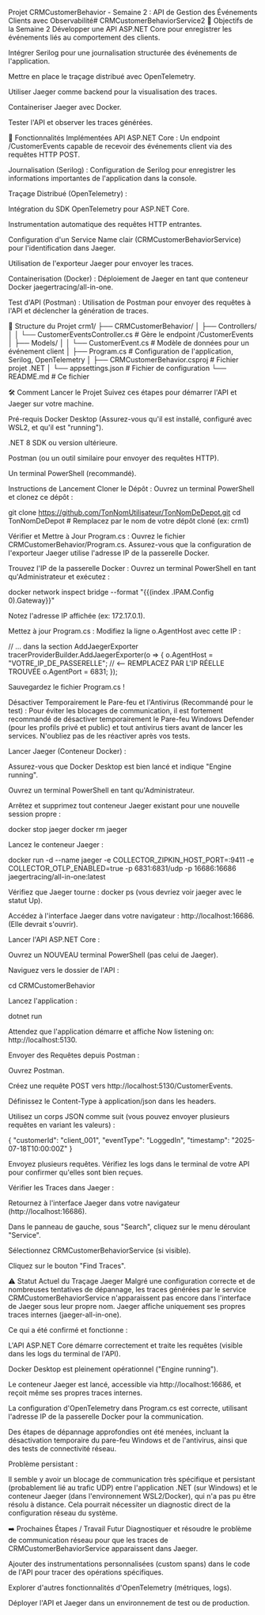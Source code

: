 Projet CRMCustomerBehavior - Semaine 2 : API de Gestion des Événements Clients avec Observabilité# CRMCustomerBehaviorService2
🎯 Objectifs de la Semaine 2
Développer une API ASP.NET Core pour enregistrer les événements liés au comportement des clients.

Intégrer Serilog pour une journalisation structurée des événements de l'application.

Mettre en place le traçage distribué avec OpenTelemetry.

Utiliser Jaeger comme backend pour la visualisation des traces.

Containeriser Jaeger avec Docker.

Tester l'API et observer les traces générées.

🚀 Fonctionnalités Implémentées
API ASP.NET Core : Un endpoint /CustomerEvents capable de recevoir des événements client via des requêtes HTTP POST.

Journalisation (Serilog) : Configuration de Serilog pour enregistrer les informations importantes de l'application dans la console.

Traçage Distribué (OpenTelemetry) :

Intégration du SDK OpenTelemetry pour ASP.NET Core.

Instrumentation automatique des requêtes HTTP entrantes.

Configuration d'un Service Name clair (CRMCustomerBehaviorService) pour l'identification dans Jaeger.

Utilisation de l'exporteur Jaeger pour envoyer les traces.

Containerisation (Docker) : Déploiement de Jaeger en tant que conteneur Docker jaegertracing/all-in-one.

Test d'API (Postman) : Utilisation de Postman pour envoyer des requêtes à l'API et déclencher la génération de traces.

📂 Structure du Projet
crm1/
├── CRMCustomerBehavior/
│   ├── Controllers/
│   │   └── CustomerEventsController.cs  # Gère le endpoint /CustomerEvents
│   ├── Models/
│   │   └── CustomerEvent.cs             # Modèle de données pour un événement client
│   ├── Program.cs                       # Configuration de l'application, Serilog, OpenTelemetry
│   ├── CRMCustomerBehavior.csproj       # Fichier projet .NET
│   └── appsettings.json                 # Fichier de configuration
└── README.md                            # Ce fichier

🛠️ Comment Lancer le Projet
Suivez ces étapes pour démarrer l'API et Jaeger sur votre machine.

Pré-requis
Docker Desktop (Assurez-vous qu'il est installé, configuré avec WSL2, et qu'il est "running").

.NET 8 SDK ou version ultérieure.

Postman (ou un outil similaire pour envoyer des requêtes HTTP).

Un terminal PowerShell (recommandé).

Instructions de Lancement
Cloner le Dépôt :
Ouvrez un terminal PowerShell et clonez ce dépôt :

git clone https://github.com/TonNomUtilisateur/TonNomDeDepot.git
cd TonNomDeDepot # Remplacez par le nom de votre dépôt cloné (ex: crm1)

Vérifier et Mettre à Jour Program.cs :
Ouvrez le fichier CRMCustomerBehavior/Program.cs. Assurez-vous que la configuration de l'exporteur Jaeger utilise l'adresse IP de la passerelle Docker.

Trouvez l'IP de la passerelle Docker :
Ouvrez un terminal PowerShell en tant qu'Administrateur et exécutez :

docker network inspect bridge --format "{{(index .IPAM.Config 0).Gateway}}"

Notez l'adresse IP affichée (ex: 172.17.0.1).

Mettez à jour Program.cs :
Modifiez la ligne o.AgentHost avec cette IP :

// ... dans la section AddJaegerExporter
tracerProviderBuilder.AddJaegerExporter(o =>
{
    o.AgentHost = "VOTRE_IP_DE_PASSERELLE"; // <-- REMPLACEZ PAR L'IP RÉELLE TROUVÉE
    o.AgentPort = 6831;
});

Sauvegardez le fichier Program.cs !

Désactiver Temporairement le Pare-feu et l'Antivirus (Recommandé pour le test) :
Pour éviter les blocages de communication, il est fortement recommandé de désactiver temporairement le Pare-feu Windows Defender (pour les profils privé et public) et tout antivirus tiers avant de lancer les services. N'oubliez pas de les réactiver après vos tests.

Lancer Jaeger (Conteneur Docker) :

Assurez-vous que Docker Desktop est bien lancé et indique "Engine running".

Ouvrez un terminal PowerShell en tant qu'Administrateur.

Arrêtez et supprimez tout conteneur Jaeger existant pour une nouvelle session propre :

docker stop jaeger
docker rm jaeger

Lancez le conteneur Jaeger :

docker run -d --name jaeger -e COLLECTOR_ZIPKIN_HOST_PORT=:9411 -e COLLECTOR_OTLP_ENABLED=true -p 6831:6831/udp -p 16686:16686 jaegertracing/all-in-one:latest

Vérifiez que Jaeger tourne : docker ps (vous devriez voir jaeger avec le statut Up).

Accédez à l'interface Jaeger dans votre navigateur : http://localhost:16686. (Elle devrait s'ouvrir).

Lancer l'API ASP.NET Core :

Ouvrez un NOUVEAU terminal PowerShell (pas celui de Jaeger).

Naviguez vers le dossier de l'API :

cd CRMCustomerBehavior

Lancez l'application :

dotnet run

Attendez que l'application démarre et affiche Now listening on: http://localhost:5130.

Envoyer des Requêtes depuis Postman :

Ouvrez Postman.

Créez une requête POST vers http://localhost:5130/CustomerEvents.

Définissez le Content-Type à application/json dans les headers.

Utilisez un corps JSON comme suit (vous pouvez envoyer plusieurs requêtes en variant les valeurs) :

{
    "customerId": "client_001",
    "eventType": "LoggedIn",
    "timestamp": "2025-07-18T10:00:00Z"
}

Envoyez plusieurs requêtes. Vérifiez les logs dans le terminal de votre API pour confirmer qu'elles sont bien reçues.

Vérifier les Traces dans Jaeger :

Retournez à l'interface Jaeger dans votre navigateur (http://localhost:16686).

Dans le panneau de gauche, sous "Search", cliquez sur le menu déroulant "Service".

Sélectionnez CRMCustomerBehaviorService (si visible).

Cliquez sur le bouton "Find Traces".

⚠️ Statut Actuel du Traçage Jaeger
Malgré une configuration correcte et de nombreuses tentatives de dépannage, les traces générées par le service CRMCustomerBehaviorService n'apparaissent pas encore dans l'interface de Jaeger sous leur propre nom. Jaeger affiche uniquement ses propres traces internes (jaeger-all-in-one).

Ce qui a été confirmé et fonctionne :

L'API ASP.NET Core démarre correctement et traite les requêtes (visible dans les logs du terminal de l'API).

Docker Desktop est pleinement opérationnel ("Engine running").

Le conteneur Jaeger est lancé, accessible via http://localhost:16686, et reçoit même ses propres traces internes.

La configuration d'OpenTelemetry dans Program.cs est correcte, utilisant l'adresse IP de la passerelle Docker pour la communication.

Des étapes de dépannage approfondies ont été menées, incluant la désactivation temporaire du pare-feu Windows et de l'antivirus, ainsi que des tests de connectivité réseau.

Problème persistant :

Il semble y avoir un blocage de communication très spécifique et persistant (probablement lié au trafic UDP) entre l'application .NET (sur Windows) et le conteneur Jaeger (dans l'environnement WSL2/Docker), qui n'a pas pu être résolu à distance. Cela pourrait nécessiter un diagnostic direct de la configuration réseau du système.

➡️ Prochaines Étapes / Travail Futur
Diagnostiquer et résoudre le problème de communication réseau pour que les traces de CRMCustomerBehaviorService apparaissent dans Jaeger.

Ajouter des instrumentations personnalisées (custom spans) dans le code de l'API pour tracer des opérations spécifiques.

Explorer d'autres fonctionnalités d'OpenTelemetry (métriques, logs).

Déployer l'API et Jaeger dans un environnement de test ou de production.
